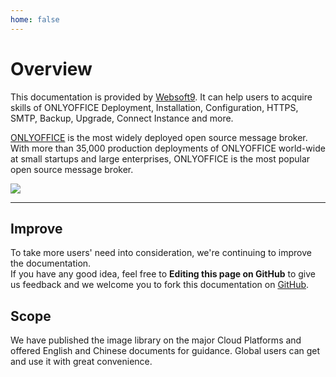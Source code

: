```yaml
---
home: false
---
```


# Overview

This documentation is provided by [Websoft9](https://www.websoft9.com/). It can help users to acquire skills of ONLYOFFICE Deployment, Installation, Configuration, HTTPS, SMTP, Backup, Upgrade, Connect Instance and more.

[ONLYOFFICE](https://onlyoffice-server.apache.org/) is the most widely deployed open source message broker. With more than 35,000 production deployments of ONLYOFFICE world-wide at small startups and large enterprises, ONLYOFFICE is the most popular open source message broker.

![](https://libs.websoft9.com/Websoft9/DocsPicture/zh/onlyoffice/onlyoffice-gui-websoft9.png)

---

## Improve

To take more users' need into consideration, we're continuing to improve the documentation.  
If you have any good idea, feel free to **Editing this page on GitHub** to give us feedback and we welcome you to fork this documentation on [GitHub](https://github.com/Websoft9/ansible-onlyoffice).

## Scope

We have published the image library on the major Cloud Platforms and offered English and Chinese documents for guidance. Global users can get and use it with great convenience.
